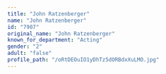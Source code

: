 ```yaml
---
title: "John Ratzenberger"
name: "John Ratzenberger"
id: "7907"
original_name: "John Ratzenberger"
known_for_department: "Acting"
gender: "2"
adult: "false"
profile_path: "/oRtDEOuIO1yDhTz5dORBdxXuLMO.jpg"
---
```

